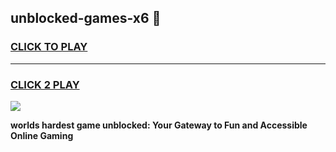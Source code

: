 
## unblocked-games-x6 👋
<h3>
<a href="https://premium.freeplayer.one?title=unblocked-games-x6&ref=14F">CLICK TO PLAY</a></h3>
<hr>

<h3>
<a href="https://premium.freeplayer.one?title=unblocked-games-x6&ref=14F">CLICK 2 PLAY</a>
  
</h3>

<a href="https://premium.freeplayer.one?title=unblocked-games-x6&ref=12F/"><img src="https://clearcache.store/games.png"></a>


**worlds hardest game unblocked: Your Gateway to Fun and Accessible Online Gaming**
